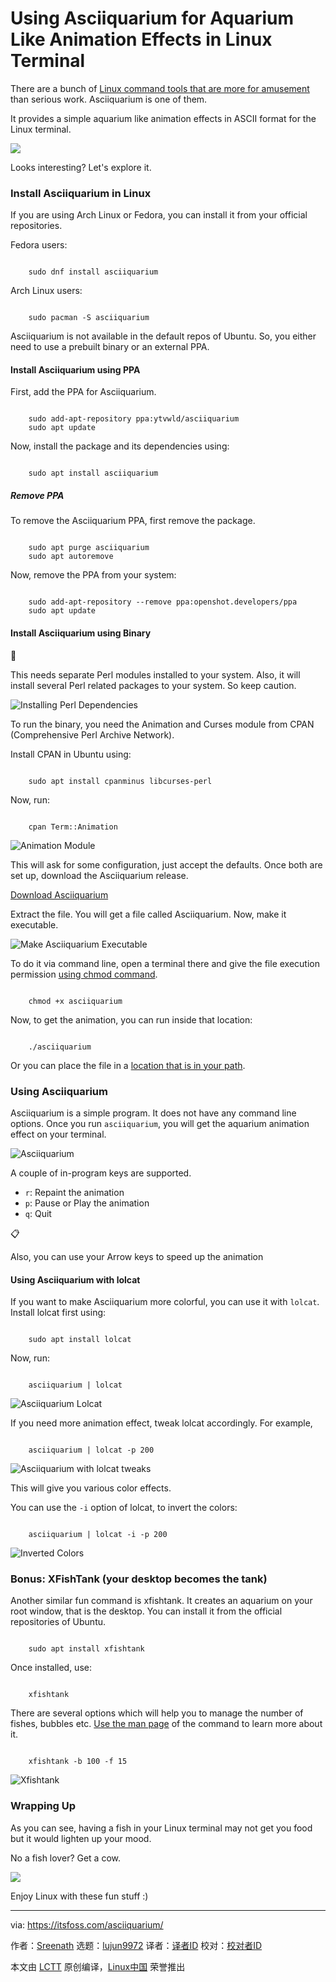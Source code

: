 [#]: subject: "Using Asciiquarium for Aquarium Like Animation Effects in Linux Terminal"
[#]: via: "https://itsfoss.com/asciiquarium/"
[#]: author: "Sreenath https://itsfoss.com/author/sreenath/"
[#]: collector: "lujun9972/lctt-scripts-1693450080"
[#]: translator: " "
[#]: reviewer: " "
[#]: publisher: " "
[#]: url: " "

Using Asciiquarium for Aquarium Like Animation Effects in Linux Terminal
======

There are a bunch of [Linux command tools that are more for amusement][1] than serious work. Asciiquarium is one of them.

It provides a simple aquarium like animation effects in ASCII format for the Linux terminal.

![][2]

Looks interesting? Let's explore it.

### Install Asciiquarium in Linux

If you are using Arch Linux or Fedora, you can install it from your official repositories.

Fedora users:

```

    sudo dnf install asciiquarium

```

Arch Linux users:

```

    sudo pacman -S asciiquarium

```

Asciiquarium is not available in the default repos of Ubuntu. So, you either need to use a prebuilt binary or an external PPA.

#### Install Asciiquarium using PPA

First, add the PPA for Asciiquarium.

```

    sudo add-apt-repository ppa:ytvwld/asciiquarium
    sudo apt update

```

Now, install the package and its dependencies using:

```

    sudo apt install asciiquarium

```

##### Remove PPA

To remove the Asciiquarium PPA, first remove the package.

```

    sudo apt purge asciiquarium
    sudo apt autoremove

```

Now, remove the PPA from your system:

```

    sudo add-apt-repository --remove ppa:openshot.developers/ppa
    sudo apt update

```

#### Install Asciiquarium using Binary

🚧

This needs separate Perl modules installed to your system. Also, it will install several Perl related packages to your system. So keep caution.

![Installing Perl Dependencies][3]

To run the binary, you need the Animation and Curses module from CPAN (Comprehensive Perl Archive Network).

Install CPAN in Ubuntu using:

```

    sudo apt install cpanminus libcurses-perl

```

Now, run:

```

    cpan Term::Animation

```

![Animation Module][4]

This will ask for some configuration, just accept the defaults. Once both are set up, download the Asciiquarium release.

[Download Asciiquarium][5]

Extract the file. You will get a file called Asciiquarium. Now, make it executable.

![Make Asciiquarium Executable][6]

To do it via command line, open a terminal there and give the file execution permission [using chmod command][7].

```

    chmod +x asciiquarium

```

Now, to get the animation, you can run inside that location:

```

    ./asciiquarium

```

Or you can place the file in a [location that is in your path][8].

### Using Asciiquarium

Asciiquarium is a simple program. It does not have any command line options. Once you run `asciiquarium`, you will get the aquarium animation effect on your terminal.

![Asciiquarium][2]

A couple of in-program keys are supported.

  * `r`: Repaint the animation
  * `p`: Pause or Play the animation
  * `q`: Quit



📋

Also, you can use your Arrow keys to speed up the animation

#### Using Asciiquarium with lolcat

If you want to make Asciiquarium more colorful, you can use it with `lolcat`. Install lolcat first using:

```

    sudo apt install lolcat

```

Now, run:

```

    asciiquarium | lolcat

```

![Asciiquarium Lolcat][9]

If you need more animation effect, tweak lolcat accordingly. For example,

```

    asciiquarium | lolcat -p 200

```

![Asciiquarium with lolcat tweaks][10]

This will give you various color effects.

You can use the `-i` option of lolcat, to invert the colors:

```

    asciiquarium | lolcat -i -p 200

```

![Inverted Colors][11]

### Bonus: XFishTank (your desktop becomes the tank)

Another similar fun command is xfishtank. It creates an aquarium on your root window, that is the desktop. You can install it from the official repositories of Ubuntu.

```

    sudo apt install xfishtank

```

Once installed, use:

```

    xfishtank

```

There are several options which will help you to manage the number of fishes, bubbles etc. [Use the man page][12] of the command to learn more about it.

```

    xfishtank -b 100 -f 15

```

![Xfishtank][13]

### Wrapping Up

As you can see, having a fish in your Linux terminal may not get you food but it would lighten up your mood.

No a fish lover? Get a cow.

![][14]

Enjoy Linux with these fun stuff :)

--------------------------------------------------------------------------------

via: https://itsfoss.com/asciiquarium/

作者：[Sreenath][a]
选题：[lujun9972][b]
译者：[译者ID](https://github.com/译者ID)
校对：[校对者ID](https://github.com/校对者ID)

本文由 [LCTT](https://github.com/LCTT/TranslateProject) 原创编译，[Linux中国](https://linux.cn/) 荣誉推出

[a]: https://itsfoss.com/author/sreenath/
[b]: https://github.com/lujun9972
[1]: https://itsfoss.com/funny-linux-commands/
[2]: https://itsfoss.com/content/images/2023/10/asciiquarium.png
[3]: https://itsfoss.com/content/images/2023/10/Installing-perl-dependencies.png
[4]: https://itsfoss.com/content/images/2023/10/animation-module-setup.png
[5]: https://robobunny.com/projects/asciiquarium/html/
[6]: https://itsfoss.com/content/images/2023/10/execution-permission-for-asciiquarium.png
[7]: https://linuxhandbook.com/chmod-command/
[8]: https://itsfoss.com/add-directory-to-path-linux/
[9]: https://itsfoss.com/content/images/2023/10/ascciiquarium-lolcat.png
[10]: https://itsfoss.com/content/images/2023/10/lolcat-200.gif
[11]: https://itsfoss.com/content/images/2023/10/inverted.png
[12]: https://itsfoss.com/linux-man-page-guide/
[13]: https://itsfoss.com/content/images/2023/10/xfishtank.png
[14]: https://itsfoss.com/content/images/size/w256h256/2022/12/android-chrome-192x192.png
